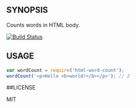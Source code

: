 ## SYNOPSIS
Counts words in HTML body.

[![Build Status](https://travis-ci.org/micnews/html-word-count.svg)](https://travis-ci.org/micnews/html-word-count)

## USAGE

```js
var wordCount = require('html-word-count');
wordCount('<p>Hello <b>world!</b></p>'); // 2
```

##LICENSE

MIT

